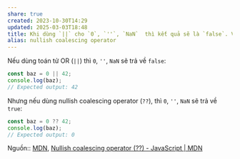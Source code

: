 ```yaml
---
share: true
created: 2023-10-30T14:29
updated: 2025-03-03T18:48
title: Khi dùng `||` cho `0`, `''`, `NaN`  thì kết quả sẽ là `false`. Với `??`, chúng sẽ trả về `true`
alias: nullish coalescing operator
---
```

Nếu dùng toán tử OR (`||`) thì `0`, `''`, `NaN` sẽ trả về `false`:
```js
const baz = 0 || 42;
console.log(baz);
// Expected output: 42
```

Nhưng nếu dùng nullish coalescing operator (`??`),  thì `0`, `''`, `NaN` sẽ trả về `true`:
```js
const baz = 0 ?? 42;
console.log(baz);
// Expected output: 0
```

Nguồn:: [MDN](../../../../../../%CE%9E%20Ngu%E1%BB%93n%20v%C3%A0%20t%C3%A0i%20nguy%C3%AAn%20h%E1%BB%97%20tr%E1%BB%A3/%CE%9E%20Ngu%E1%BB%93n/MDN.md), [Nullish coalescing operator (??) - JavaScript | MDN](https://developer.mozilla.org/en-US/docs/Web/JavaScript/Reference/Operators/Nullish_coalescing)